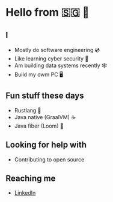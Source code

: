 # Hello from 🇸🇬 👋

## I

- Mostly do software engineering 💿
- Like learning cyber security 🐞
- Am building data systems recently 🕸️
- Build my owm PC 🖥️

## Fun stuff these days

- Rustlang 🦀
- Java native (GraalVM) ☕
- Java fiber (Loom) 📃

## Looking for help with

- Contributing to open source

## Reaching me

- [LinkedIn](https://www.linkedin.com/in/hadywilli/)
